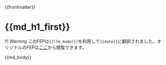 {{frontmatter}}

# {{md_h1_first}}

!!! Warning
    このFEPは`{{llm_model}}`を利用して`{{date}}`に翻訳されました。オリジナルのFEPは[ここ]({{original_fep_location}})から閲覧できます。

{{md_body}}